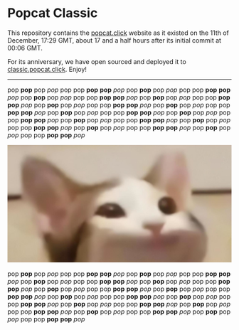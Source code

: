 # Popcat Classic

This repository contains the [popcat.click](popcat.click) website as it existed on the 11th of December, 17:29 GMT, about 17 and a half hours after its initial commit at 00:06 GMT. 

For its anniversary, we have open sourced and deployed it to [classic.popcat.click](classic.popcat.click). Enjoy!

---

pop **pop** pop *pop* pop pop **pop** **pop** *pop* pop **pop** pop *pop* pop pop **pop** **pop** *pop* pop **pop** pop *pop* pop pop **pop** **pop** *pop* pop **pop** pop *pop* pop pop **pop** **pop** *pop* pop **pop** pop *pop* pop pop **pop** **pop** *pop* pop **pop** pop *pop* pop pop **pop** **pop** *pop* pop **pop** pop *pop* pop pop **pop** **pop** *pop* pop **pop** pop *pop* pop pop **pop** **pop** *pop* pop **pop** pop *pop* pop pop **pop** **pop** *pop* pop **pop** pop *pop* pop pop **pop** **pop** *pop* pop **pop** pop *pop* pop pop **pop** **pop** *pop* pop **pop** pop *pop* pop pop **pop** **pop** *pop* 

![popcat](imgs/og-card.jpg)

pop **pop** pop *pop* pop pop **pop** **pop** *pop* pop **pop** pop *pop* pop pop **pop** **pop** *pop* pop **pop** pop *pop* pop pop **pop** **pop** *pop* pop **pop** pop *pop* pop pop **pop** **pop** *pop* pop **pop** pop *pop* pop pop **pop** **pop** *pop* pop **pop** pop *pop* pop pop **pop** **pop** *pop* pop **pop** pop *pop* pop pop **pop** **pop** *pop* pop **pop** pop *pop* pop pop **pop** **pop** *pop* pop **pop** pop *pop* pop pop **pop** **pop** *pop* pop **pop** pop *pop* pop pop **pop** **pop** *pop* pop **pop** pop *pop* pop pop **pop** **pop** *pop* pop **pop** pop *pop* pop pop **pop** **pop** *pop* 